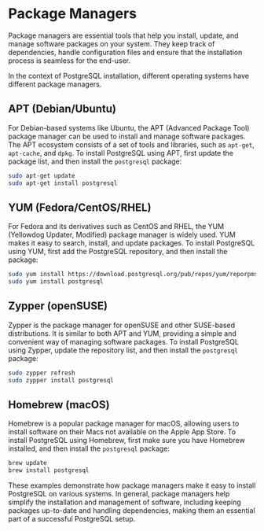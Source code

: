 # Package Managers

Package managers are essential tools that help you install, update, and manage software packages on your system. They keep track of dependencies, handle configuration files and ensure that the installation process is seamless for the end-user.

In the context of PostgreSQL installation, different operating systems have different package managers.

## APT (Debian/Ubuntu)

For Debian-based systems like Ubuntu, the APT (Advanced Package Tool) package manager can be used to install and manage software packages. The APT ecosystem consists of a set of tools and libraries, such as `apt-get`, `apt-cache`, and `dpkg`. To install PostgreSQL using APT, first update the package list, and then install the `postgresql` package:

```bash
sudo apt-get update
sudo apt-get install postgresql
```

## YUM (Fedora/CentOS/RHEL)

For Fedora and its derivatives such as CentOS and RHEL, the YUM (Yellowdog Updater, Modified) package manager is widely used. YUM makes it easy to search, install, and update packages. To install PostgreSQL using YUM, first add the PostgreSQL repository, and then install the package:

```bash
sudo yum install https://download.postgresql.org/pub/repos/yum/reporpms/EL-8-x86_64/pgdg-redhat-repo-latest.noarch.rpm
sudo yum install postgresql
```

## Zypper (openSUSE)

Zypper is the package manager for openSUSE and other SUSE-based distributions. It is similar to both APT and YUM, providing a simple and convenient way of managing software packages. To install PostgreSQL using Zypper, update the repository list, and then install the `postgresql` package:

```bash
sudo zypper refresh
sudo zypper install postgresql
```

## Homebrew (macOS)

Homebrew is a popular package manager for macOS, allowing users to install software on their Macs not available on the Apple App Store. To install PostgreSQL using Homebrew, first make sure you have Homebrew installed, and then install the `postgresql` package:

```bash
brew update
brew install postgresql
```

These examples demonstrate how package managers make it easy to install PostgreSQL on various systems. In general, package managers help simplify the installation and management of software, including keeping packages up-to-date and handling dependencies, making them an essential part of a successful PostgreSQL setup.